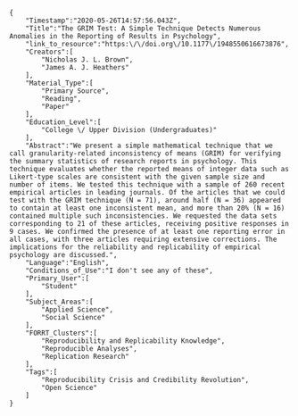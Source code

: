 
    {
        "Timestamp":"2020-05-26T14:57:56.043Z",
        "Title":"The GRIM Test: A Simple Technique Detects Numerous Anomalies in the Reporting of Results in Psychology",
        "link_to_resource":"https:\/\/doi.org\/10.1177\/1948550616673876",
        "Creators":[
            "Nicholas J. L. Brown",
            "James A. J. Heathers"
        ],
        "Material_Type":[
            "Primary Source",
            "Reading",
            "Paper"
        ],
        "Education_Level":[
            "College \/ Upper Division (Undergraduates)"
        ],
        "Abstract":"We present a simple mathematical technique that we call granularity-related inconsistency of means (GRIM) for verifying the summary statistics of research reports in psychology. This technique evaluates whether the reported means of integer data such as Likert-type scales are consistent with the given sample size and number of items. We tested this technique with a sample of 260 recent empirical articles in leading journals. Of the articles that we could test with the GRIM technique (N = 71), around half (N = 36) appeared to contain at least one inconsistent mean, and more than 20% (N = 16) contained multiple such inconsistencies. We requested the data sets corresponding to 21 of these articles, receiving positive responses in 9 cases. We confirmed the presence of at least one reporting error in all cases, with three articles requiring extensive corrections. The implications for the reliability and replicability of empirical psychology are discussed.",
        "Language":"English",
        "Conditions_of_Use":"I don't see any of these",
        "Primary_User":[
            "Student"
        ],
        "Subject_Areas":[
            "Applied Science",
            "Social Science"
        ],
        "FORRT_Clusters":[
            "Reproducibility and Replicability Knowledge",
            "Reproducible Analyses",
            "Replication Research"
        ],
        "Tags":[
            "Reproducibility Crisis and Credibility Revolution",
            "Open Science"
        ]
    }

